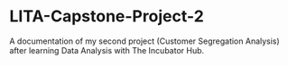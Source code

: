 # LITA-Capstone-Project-2
A documentation of my second project (Customer Segregation Analysis) after learning Data Analysis with The Incubator Hub.
